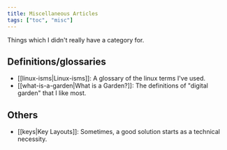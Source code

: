 ```yaml
---
title: Miscellaneous Articles
tags: ["toc", "misc"]
---
```

Things which I didn't really have a category for.

## Definitions/glossaries
-  [[linux-isms|Linux-isms]]: A glossary of the linux terms I've used.
- [[what-is-a-garden|What is a Garden?]]: The definitions of "digital garden" that I like most.
## Others
- [[keys|Key Layouts]]: Sometimes, a good solution starts as a technical necessity.